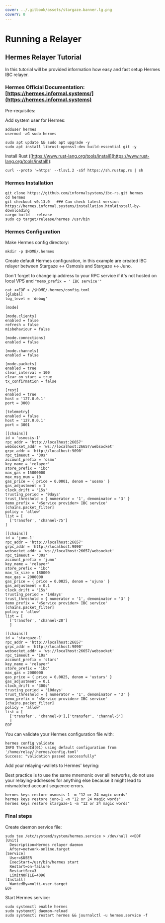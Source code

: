 ```yaml
---
cover: ../.gitbook/assets/stargaze.banner.lg.png
coverY: 0
---
```


# Running a Relayer

## Hermes Relayer Tutorial

In this tutorial will be provided information how easy and fast setup Hermes IBC relayer.

### Hermes Official Documentation: [https://hermes.informal.systems/](https://hermes.informal.systems)

Pre-requisites:

Add system user for Hermes:

```
adduser hermes
usermod -aG sudo hermes
```

```
sudo apt update && sudo apt upgrade -y
sudo apt install librust-openssl-dev build-essential git -y
```

Install Rust ([https://www.rust-lang.org/tools/install](https://www.rust-lang.org/tools/install)):

```
curl --proto '=https' --tlsv1.2 -sSf https://sh.rustup.rs | sh
```

### Hermes Installation

```
git clone https://github.com/informalsystems/ibc-rs.git hermes
cd hermes
git checkout v0.13.0   ### Can check latest version https://hermes.informal.systems/installation.html#install-by-downloading
cargo build --release
sudo cp target/release/hermes /usr/bin
```

### Hermes Configuration

Make Hermes config directory:

```
mkdir -p $HOME/.hermes
```

Create default Hermes configuration, in this example are created IBC relayer between Stargaze <-> Osmosis and Stargaze <-> Juno.

Don't forget to change ip address to your RPC service if it's not hosted on local VPS and `"memo_prefix = ' IBC service'"`

```
cat <<EOF > /$HOME/.hermes/config.toml
[global]
log_level = 'debug'

[mode]

[mode.clients]
enabled = false
refresh = false
misbehaviour = false

[mode.connections]
enabled = false

[mode.channels]
enabled = false

[mode.packets]
enabled = true
clear_interval = 100
clear_on_start = true
tx_confirmation = false

[rest]
enabled = true
host = '127.0.0.1'
port = 3000

[telemetry]
enabled = false
host = '127.0.0.1'
port = 3001

[[chains]]
id = 'osmosis-1'
rpc_addr = 'http://localhost:26657'
websocket_addr = 'ws://localhost:26657/websocket'
grpc_addr = 'http://localhost:9090'
rpc_timeout = '30s'
account_prefix = 'osmo'
key_name = 'relayer'
store_prefix = 'ibc'
max_gas = 15000000
max_msg_num = 10
gas_price = { price = 0.0001, denom = 'uosmo' }
gas_adjustment = 1
clock_drift = '15s'
trusting_period = '9days'
trust_threshold = { numerator = '1', denominator = '3' }
memo_prefix = '<Service provider> IBC service'
[chains.packet_filter]
policy = 'allow'
list = [
  ['transfer', 'channel-75']
]

[[chains]]
id = 'juno-1'
rpc_addr = 'http://localhost:26657'
grpc_addr = 'http://localhost:9090'
websocket_addr = 'ws://localhost:26657/websocket'
rpc_timeout = '30s'
account_prefix = 'juno'
key_name = 'relayer'
store_prefix = 'ibc'
max_tx_size = 180000
max_gas = 2000000
gas_price = { price = 0.0025, denom = 'ujuno' }
gas_adjustment = 0.1
clock_drift = '15s'
trusting_period = '14days'
trust_threshold = { numerator = '1', denominator = '3' }
memo_prefix = '<Service provider> IBC service'
[chains.packet_filter]
policy = 'allow'
list = [
  ['transfer', 'channel-20']
  ]

[[chains]]
id = 'stargaze-1'
rpc_addr = 'http://localhost:26657'
grpc_addr = 'http://localhost:9090'
websocket_addr = 'ws://localhost:26657/websocket'
rpc_timeout = '10s'
account_prefix = 'stars'
key_name = 'relayer'
store_prefix = 'ibc'
max_gas = 2000000
gas_price = { price = 0.0025, denom = 'ustars' }
gas_adjustment = 0.1
clock_drift = '300s'
trusting_period = '10days'
trust_threshold = { numerator = '1', denominator = '3' }
memo_prefix = '<Service provider> IBC service'
[chains.packet_filter]
policy = 'allow'
list = [
  ['transfer', 'channel-0'],['transfer', 'channel-5']
  ]
EOF
```

You can validate your Hermes configuration file with:

```
hermes config validate
INFO ThreadId(01) using default configuration from '/home/relay/.hermes/config.toml'
Success: "validation passed successfully"
```

Add your relaying-wallets to Hermes' keyring:

Best practice is to use the same mnemonic over all networks, do not use your relaying-addresses for anything else because it might lead to mismatched account sequence errors.

```
hermes keys restore osmosis-1 -m "12 or 24 magic words"
hermes keys restore juno-1 -m "12 or 24 magic words"
hermes keys restore stargaze-1 -m "12 or 24 magic words"
```

### Final steps

Create daemon service file:

```
sudo tee /etc/systemd/system/hermes.service > /dev/null <<EOF
[Unit]
  Description=Hermes relayer daemon
  After=network-online.target
[Service]
  User=$USER
  ExecStart=/usr/bin/hermes start
  Restart=on-failure
  RestartSec=3
  LimitNOFILE=4096
[Install]
  WantedBy=multi-user.target
EOF
```

Start Hermes service:

```
sudo systemctl enable hermes
sudo systemctl daemon-reload
sudo systemctl restart hermes && journalctl -u hermes.service -f
```
